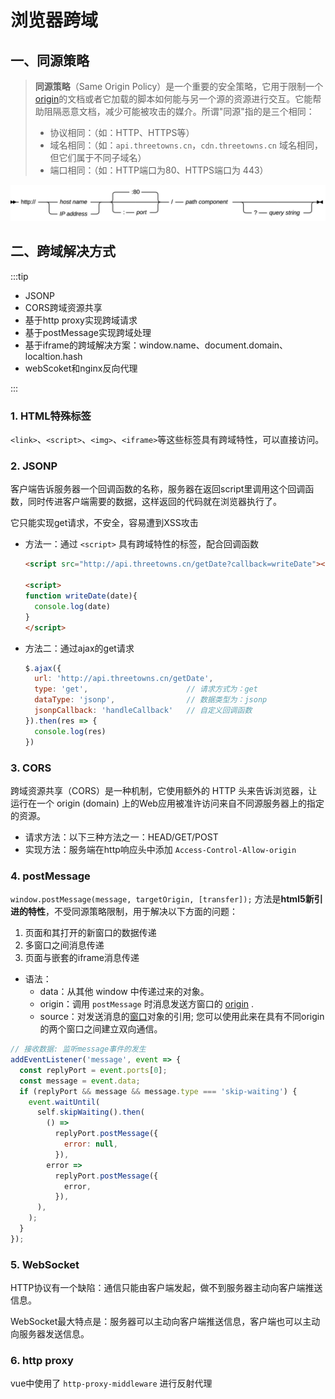 # 浏览器跨域

## 一、同源策略

> **同源策略**（Same Origin Policy）是一个重要的安全策略，它用于限制一个[origin](https://developer.mozilla.org/zh-CN/docs/Glossary/Origin)的文档或者它加载的脚本如何能与另一个源的资源进行交互。它能帮助阻隔恶意文档，减少可能被攻击的媒介。所谓"同源"指的是三个相同：
>
> * 协议相同：（如：HTTP、HTTPS等）
> * 域名相同：（如：`api.threetowns.cn`，`cdn.threetowns.cn` 域名相同，但它们属于不同子域名）
> * 端口相同：（如：HTTP端口为80、HTTPS端口为 443）



![url](./images/url.svg)



## 二、跨域解决方式

:::tip

* JSONP
* CORS跨域资源共享
* 基于http proxy实现跨域请求
* 基于postMessage实现跨域处理
* 基于iframe的跨域解决方案：window.name、document.domain、localtion.hash
* webScoket和nginx反向代理

:::

### 1. HTML特殊标签

`<link>`、`<script>`、`<img>`、`<iframe>`等这些标签具有跨域特性，可以直接访问。



### 2. JSONP

客户端告诉服务器一个回调函数的名称，服务器在返回script里调用这个回调函数，同时传进客户端需要的数据，这样返回的代码就在浏览器执行了。

它只能实现get请求，不安全，容易遭到XSS攻击

* 方法一：通过 `<script>` 具有跨域特性的标签，配合回调函数

  ```html
  <script src="http://api.threetowns.cn/getDate?callback=writeDate"></script>
  
  <script>
  function writeDate(date){
    console.log(date)
  }
  </script>
  ```

* 方法二：通过ajax的get请求

  ```js
  $.ajax({
    url: 'http://api.threetowns.cn/getDate',
    type: 'get',                      // 请求方式为：get
    dataType: 'jsonp',                // 数据类型为：jsonp
    jsonpCallback: 'handleCallback'   // 自定义回调函数
  }).then(res => {
    console.log(res)
  })
  ```

### 3. CORS

跨域资源共享（CORS）是一种机制，它使用额外的 HTTP 头来告诉浏览器，让运行在一个 origin (domain) 上的Web应用被准许访问来自不同源服务器上的指定的资源。

* 请求方法：以下三种方法之一：HEAD/GET/POST
* 实现方法：服务端在http响应头中添加 `Access-Control-Allow-origin`



### 4. postMessage

`window.postMessage(message, targetOrigin, [transfer]);` 方法是**html5新引进的特性**，不受同源策略限制，用于解决以下方面的问题：

1. 页面和其打开的新窗口的数据传递
2. 多窗口之间消息传递
3. 页面与嵌套的iframe消息传递



* 语法：
  * data：从其他 window 中传递过来的对象。
  * origin：调用 `postMessage` 时消息发送方窗口的 [origin](https://developer.mozilla.org/en-US/docs/Origin) . 
  * source：对发送消息的[窗口](https://developer.mozilla.org/en-US/docs/Web/API/Window)对象的引用; 您可以使用此来在具有不同origin的两个窗口之间建立双向通信。

```js
// 接收数据: 监听message事件的发生
addEventListener('message', event => {
  const replyPort = event.ports[0];
  const message = event.data;
  if (replyPort && message && message.type === 'skip-waiting') {
    event.waitUntil(
      self.skipWaiting().then(
        () =>
          replyPort.postMessage({
            error: null,
          }),
        error =>
          replyPort.postMessage({
            error,
          }),
      ),
    );
  }
});

```



### 5. WebSocket

HTTP协议有一个缺陷：通信只能由客户端发起，做不到服务器主动向客户端推送信息。

WebSocket最大特点是：服务器可以主动向客户端推送信息，客户端也可以主动向服务器发送信息。



### 6. http proxy

vue中使用了 `http-proxy-middleware` 进行反射代理

